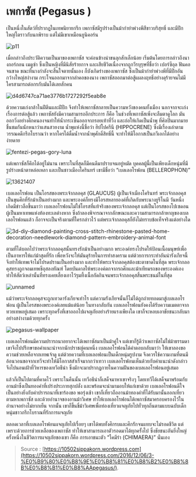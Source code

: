 
เพกาซัส (Pegasus )
===

เป็นหนึ่งในสัตว์ที่ปรากฎในเทพนิยายกรีก เพกาซัสมีรูปร่างเป็นม้ากำยำพ่วงพีสีขาวบริสุทธิ์ และมีปีกใหญ่โตราวกับนกพิราบ แต่ไม่มีเขาเหมือนยูนิคอร์น

![p11](https://10502sippakorn.files.wordpress.com/2016/12/p11.jpg?w=392&h=463)

เมื่อกล่าวถึงประวัติความเป็นมาของเพกาซัส จะค่อนข้างน่าขนลุกสักเล็กน้อย เริ่มต้นโดยการกล่าวถึงนางกอร์กอน เมดูซ่า ซึ่งเป็นหญิงที่มีนิสัยร้ายกาจ และเสียชีวิตเนื่องจากถูกวีรบุรุษที่ชื่อว่า เปอร์ซีอุล ฟันคอจนขาด ขณะที่นางกำลังจะสิ้นใจตายนั้นเอง ก็บังเกิดร่างของเพกาซัส ซึ่งเป็นม้ากำยำพ่วงพีที่มีปีกอันกว้างใหญ่สง่างาม กระโจนออกมาจากลำคอของนาง เพกาซัสออกมาต่อสู้แผลงฤทธิ์อย่างดุร้ายจนไม่มีใครสามารถต่อกรกับมันได้เลยสักคน

![d4d6747ca71ae3776b1727292f5eab8e](https://10502sippakorn.files.wordpress.com/2016/12/d4d6747ca71ae3776b1727292f5eab8e.jpg?w=249&h=364)

ด้วยความเก่งกล้าในฝีตีนและฝีปีก จึงทำให้เพกาซัสกลายเป็นความหวังของคนทั้งเมือง นอกจากจะเก่งเรื่องการต่อสู้แล้ว เพกาซัสยังมีความสามารถอีกประการ ก็คือ ในช่วงที่เพกาซัสเพิ่งจะลืมตาดูโลก มันออกวิ่งอย่างคึกคนองจนทำให้น้ำกระเซ็นออกจากรอยเท้าที่วิ่ง และก่อให้เกิดเป็นน้ำพุ ที่ศิลปินมากมายชื่นชมกันนักหนาว่าแสนสวยงาม น้ำพุแห่งนี้ชื่อว่า ฮิปโปครีนี (HIPPOCRENE) ซึ่งมีเรื่องเล่าตามวรรณคดีกรีกโบราณว่า หากใครได้ดื่มน้ำจากน้ำพุศักดิ์สิทธิ์นี้ จะทำให้มีโอกาสเป็นกวีเอกได้อย่างง่ายดาย

![fentezi-pegas-gory-luna](https://10502sippakorn.files.wordpress.com/2016/12/fentezi-pegas-gory-luna.jpg?w=487&h=389)

แต่เพกาซัสก็คึกได้อยู่ไม่นาน เพราะในที่สุดก็มีคนดีมาปราบจนอยู่หมัด บุคคลผู้นี้เป็นเพียงเด็กหนุ่มที่มีรูปร่างหน้าตาหล่อเหลา และเป็นชาวเมืองโครินทร์ เขามีชื่อว่า “เบลเลอโรฟอน (BELLEROPHON)”

![13621407](https://10502sippakorn.files.wordpress.com/2016/12/13621407.jpg?w=331&h=418)

เบลเลอโรฟอน เป็นโอรสของพระเจ้ากลอคุส (GLAUCUS) ผู้เป็นเจ้าเมืองโครินทร์ พระเจ้ากลอคุสเป็นขุนศึกที่รักม้าเป็นอย่างมาก และพระองค์ก็ทรงมีโอรสหลายองค์ที่เกิดกับพระนางยูรีโนมี วันหนึ่ง เกิดมีข่าวลือขึ้นมาว่า เบลเลอโรฟอนไม่ใช่โอรสที่แท้จริงของพระเจ้ากลอคุส แต่เป็นโอรสของโปเซดอนผู้เป็นมหาเทพแห่งท้องทะเลต่างหาก ซึ่งถ้าลองพิจารณาจากลักษณะและความสามารถกล้าหาญของเบลเลอโรฟอนแล้ว ก็อาจจะเป็นจริงตามที่ใครกล่าวไว้ แต่พระเจ้ากลอคุสก็ยังไม่ทราบข้อเท็จจริงแต่อย่างใด

![3d-diy-diamond-painting-cross-stitch-rhinestone-pasted-home-decoration-needlework-diamond-pattern-embroidery-animal-font](https://10502sippakorn.files.wordpress.com/2016/12/3d-diy-diamond-painting-cross-stitch-rhinestone-pasted-home-decoration-needlework-diamond-pattern-embroidery-animal-font.jpg?w=399&h=399)

ตามที่ได้บอกไปว่าพระเจ้ากลอคุสนั้นทรงรักม้าเป็นอย่างมาก พระองค์ทรงโปรดให้ป้อนเนื้อมนุษย์เพื่อเป็นอาหารให้แก่ม้าสุดที่รัก เพื่อหวังจะให้มันดุร้ายในการทำสงคราม แต่ด้วยการกระทำอันน่ารังเกียจนี้ จึงทำให้เทพเจ้าไม่โปรดปรานเป็นอย่างมาก และทำให้พระเจ้ากลอคุสต้องชะตาขาดในที่สุด พระเจ้ากลอคุสทรงถูกจอมเทพซีอุสลงทัณฑ์ โดยบันดาลให้พระองค์ตกจากรถศึกและม้าเทียมรถของพระองค์เอง ทำให้สัตว์เหล่านั้นที่ทรงเคยเลี้ยงเอาไว้รุมทึ้งเนื้อกัดกินจนพระเจ้ากลอคุสสิ้นพระชนม์ในที่สุด

![unnamed](https://10502sippakorn.files.wordpress.com/2016/12/unnamed.png?w=430&h=258)

แม้ว่าพระเจ้ากลอคุสจะถูกเทวดารังเกียจเท่าไร แต่ความรังเกียจนั้นก็ไม่ได้ถูกถ่ายทอดมาสู่เบลเลอโรฟอน ผู้เป็นโอรสของพระองค์เลยแม้แต่น้อย ในทางกลับกัน เบลเลอโรฟอนยังคงได้รับความเมตตาจากทวยเทพอยู่เสมอ เพราะทุกครั้งที่เขาออกไปผจญภัยอย่างร้ายแรงเพียงใด เขาก็จะหอบเอาชัยชนะกลับมาอย่างสง่างามด้วยทุกครั้ง

![pegasus-wallpaper](https://10502sippakorn.files.wordpress.com/2016/12/pegasus-wallpaper.jpg?w=484&h=363)

เบลเลอโรฟอนมีความปรารถนาอยากจะได้เพกาซัสมาเป็นม้าคู่ใจ แต่เขาก็รู้ดีว่าเพกาซัสไม่ใช่ม้าธรรมดา เขาจึงไปปรึกษาขอคำแนะนำจากนักปราชญ์คนหนึ่ง เบลเลอโรฟอนได้คำตอบกลับมาว่า ให้เขาลองขอความช่วยเหลือจากเทพเจ้าดู แต่ด้วยความที่เบลเลอฟอนเป็นเด็กหนุ่มรูปงาม จึงควรใช้ความงามที่ตนมีอ้อนวอนขอจากเทวีจะทำให้มีโอกาสสำเร็จมากกว่าเทวา เบลเลอโรฟอนเห็นด้วยกับคำแนะนำดังกล่าว จึงไปนอนเฝ้าที่วิหารของเทวีอธีน่า ซึ่งมักจะมาปรากฎกายในความฝันของเบลเลอโรฟอนอยู่เสมอ

แล้วก็เป็นไปตามที่คาดไว้ เพราะในคืนนั้น เทวีอธีน่าก็เสด็จมาหาเขาจริงๆ โดยเทวีได้เสด็จมาพร้อมกับอานม้าซึ่งเป็นทองคำที่เปร่งประกายสุกปลั่ง และพร้อมจะนำมามอบให้แก่เขาด้วย เบลเลอโรฟอนดีใจเป็นอย่างยิ่งกับคำปรารถนาที่เขาร้องขอ พอรุ่งเช้า เขาก็เที่ยวถืออานม้าทองคำที่ได้รับมานั้นออกเที่ยวตามหาเพกาซัส และด้วยอำนาจของอานม้าวิเศษ ทำให้เบลเลอโรฟอนได้เพกาซัสมาครอบครองไว้ในอำนาจอย่างไม่ยากเย็น จากนั้น เขาก็ขึ้นขี่ม้าวิเศษเพื่อท่องเที่ยวผจญภัยไปทั่วทุกถิ่นตามแบบฉบับเด็กหนุ่มชาวกรีกโบราณที่รักการผจญภัย

ตลอดเวลาที่เบลเลอโรฟอนผจญภัยไปเรื่อยๆ เขาได้พบทั้งศึกรบและศึกรักจนแทบจะไม่รอดชีวิต แต่เพราะด้วยการช่วยเหลือของเพกาซัส ทำให้เขาสามารถเอาตัวรอดมาได้ทุกครั้งไป ซึ่งชัยชนะอันยิ่งใหญ่ครั้งหนึ่งในชีวิตการผจญภัยของเขา ก็คือ การเอาชนะตัว “ไคมีร่า (CHIMAERA)” นั่นเอง

> Source :  [https://10502sippakorn.wordpress.com](https://10502sippakorn.wordpress.com/2016/12/06/3-%E0%B9%80%E0%B8%9E%E0%B8%81%E0%B8%B2%E0%B8%8B%E0%B8%B1%E0%B8%AApegasus/).
<!--stackedit_data:
eyJoaXN0b3J5IjpbLTk2NTEzNDMyOF19
-->